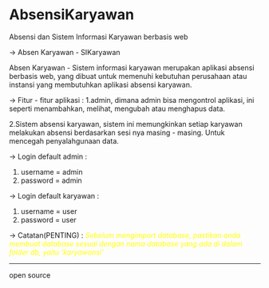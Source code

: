# AbsensiKaryawan

Absensi dan Sistem Informasi Karyawan berbasis web

-> Absen Karyawan - SIKaryawan

Absen Karyawan - Sistem informasi karyawan merupakan aplikasi absensi berbasis web, yang dibuat untuk memenuhi kebutuhan perusahaan atau instansi yang membutuhkan aplikasi absensi karyawan.

-> Fitur - fitur aplikasi :
1.admin, dimana admin bisa mengontrol aplikasi, ini seperti menambahkan, melihat, mengubah atau menghapus data.

2.Sistem absensi karyawan, sistem ini memungkinkan setiap karyawan melakukan absensi berdasarkan sesi nya masing - masing. Untuk mencegah penyalahgunaan data.

-> Login default admin :

1. username = admin
2. password = admin

-> Login default karyawan :

1. username = user
2. password = user

-> Catatan(PENTING) :
<i style="color: yellow;">Sebelum mengimport database, pastikan anda membuat database sesuai dengan nama database yang ada di dalam folder db, yaitu 'karyawansi'</i>

---

open source
